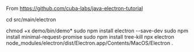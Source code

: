 From https://github.com/cuba-labs/java-electron-tutorial

cd src/main/electron

chmod +x demo/bin/demo*
sudo npm install electron --save-dev
sudo npm install minimal-request-promise
sudo npm install tree-kill
npx electron
node_modules/electron/dist/Electron.app/Contents/MacOS/Electron .

